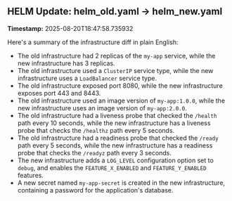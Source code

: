 ## HELM Update: helm_old.yaml → helm_new.yaml
**Timestamp:** 2025-08-20T18:47:58.735932

Here's a summary of the infrastructure diff in plain English:

* The old infrastructure had 2 replicas of the `my-app` service, while the new infrastructure has 3 replicas.
* The old infrastructure used a `ClusterIP` service type, while the new infrastructure uses a `LoadBalancer` service type.
* The old infrastructure exposed port 8080, while the new infrastructure exposes port 443 and 8443.
* The old infrastructure used an image version of `my-app:1.0.0`, while the new infrastructure uses an image version of `my-app:2.0.0`.
* The old infrastructure had a liveness probe that checked the `/health` path every 10 seconds, while the new infrastructure has a liveness probe that checks the `/healthz` path every 5 seconds.
* The old infrastructure had a readiness probe that checked the `/ready` path every 5 seconds, while the new infrastructure has a readiness probe that checks the `/readyz` path every 3 seconds.
* The new infrastructure adds a `LOG_LEVEL` configuration option set to `debug`, and enables the `FEATURE_X_ENABLED` and `FEATURE_Y_ENABLED` features.
* A new secret named `my-app-secret` is created in the new infrastructure, containing a password for the application's database.

